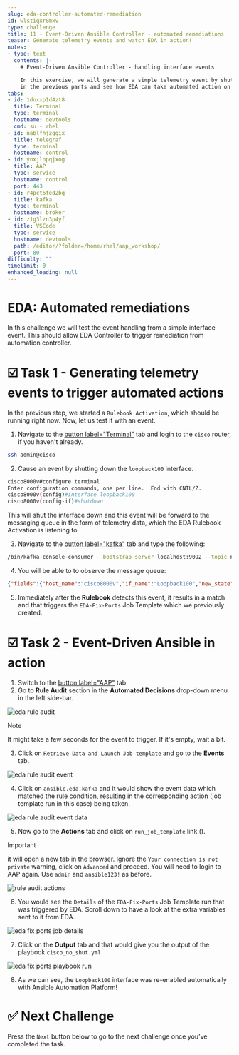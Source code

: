 ```yaml
---
slug: eda-controller-automated-remediation
id: wlstiqxr8mxv
type: challenge
title: 11 - Event-Driven Ansible Controller - automated remediations
teaser: Generate telemetry events and watch EDA in action!
notes:
- type: text
  contents: |-
    # Event-Driven Ansible Controller - handling interface events

    In this exercise, we will generate a simple telemetry event by shutting down the interface we created
    in the previous parts and see how EDA can take automated action on it.
tabs:
- id: 1dnxxp1d4zt8
  title: Terminal
  type: terminal
  hostname: devtools
  cmd: su - rhel
- id: nablfhjzqgix
  title: telegraf
  type: terminal
  hostname: control
- id: ynxjlnpqjxog
  title: AAP
  type: service
  hostname: control
  port: 443
- id: r4pct6fed2bg
  title: kafka
  type: terminal
  hostname: broker
- id: z1g3lzn3p4yf
  title: VSCode
  type: service
  hostname: devtools
  path: /editor/?folder=/home/rhel/aap_workshop/
  port: 80
difficulty: ""
timelimit: 0
enhanced_loading: null
---
```

EDA: Automated remediations
===

In this challenge we will test the event handling from a simple interface event. This should allow EDA Controller to trigger remediation from automation controller.

☑️ Task 1 - Generating telemetry events to trigger automated actions
===

In the previous step, we started a `Rulebook Activation`, which should be running right now. Now, let us test it with an event.

1. Navigate to the [button label="Terminal"](tab-0) tab and login to the `cisco` router, if you haven't already.

  ```bash
  ssh admin@cisco
  ```

2. Cause an event by shutting down the `loopback100` interface.

  ```bash
  cisco8000v#configure terminal
  Enter configuration commands, one per line.  End with CNTL/Z.
  cisco8000v(config)#interface loopback100
  cisco8000v(config-if)#shutdown
  ```

This will shut the interface down and this event will be forward to the messaging queue in the form of telemetry data, which the EDA Rulebook Activation is listening to.

3. Navigate to the [button label="kafka"](tab-3) tab and type the following:

  ```bash
  /bin/kafka-console-consumer --bootstrap-server localhost:9092 --topic network --from-beginning
  ```

4. You will be able to  to observe the message queue:

  ```json
  {"fields":{"host_name":"cisco8000v","if_name":"Loopback100","new_state":"interface-notif-state-down","severity_level":"major","vrf_name":"0"},"name":"Cisco-IOS-XE-ios-events-oper:interface-state-change","tags":{"host":"control","path":"Cisco-IOS-XE-ios-events-oper:interface-state-change","source":"cisco8000v","subscription":"2"},"timestamp":1730274059}
  ```

5. Immediately after the **Rulebook** detects this event, it results in a match and that triggers the `EDA-Fix-Ports` Job Template which we previously created.

☑️ Task 2 - Event-Driven Ansible in action
===


1. Switch to the [button label="AAP"](tab-2) tab
2. Go to **Rule Audit** section in the **Automated Decisions** drop-down menu in the left side-bar.

  ![eda rule audit](../assets/eda_rule_audit.png)

> [!NOTE]
> It might take a few seconds for the event to trigger. If it's empty, wait  a bit.

3. Click on `Retrieve Data and Launch Job-template` and go to the **Events** tab.

  ![eda rule audit event](../assets/eda_rule_audit_event.png)

4. Click on `ansible.eda.kafka` and it would show the event data which matched the rule condition, resulting in the corresponding action (job template run in this case) being taken.

  ![eda rule audit event data](../assets/eda_rule_audit_2.png)

5. Now go to the **Actions** tab and click on `run_job_template` link ().

> [!IMPORTANT]
> it will open a new tab in the browser.  Ignore the `Your connection is not private` warning, click on `Advanced` and proceed. You will need to login to AAP again. Use `admin` and `ansible123!` as before.

  ![rule audit actions](../assets/rule_audit_actions.png)

6. You would see the `Details` of the `EDA-Fix-Ports` Job Template run that was triggered by EDA. Scroll down to have a look at the extra variables sent to it from EDA.

 ![eda fix ports job details](../assets/eda_fix_ports_job_details.png)

7. Click on the **Output** tab and that would give you the output of the playbook `cisco_no_shut.yml`

  ![eda fix ports playbook run](../assets/eda_fix_ports_playbook.png)

8. As we can see, the `Loopback100` interface was re-enabled automatically with Ansible Automation Platform!

✅ Next Challenge
===

Press the `Next` button below to go to the next challenge once you’ve completed the task.
